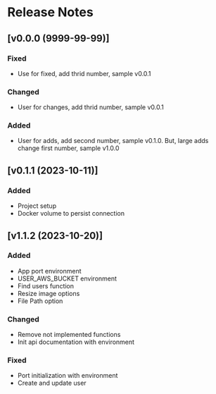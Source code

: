 # Release Notes

## [v0.0.0 (9999-99-99)]
### Fixed
- Use for fixed, add thrid number, sample v0.0.1

### Changed
- User for changes, add thrid number, sample v0.0.1

### Added
- User for adds, add second number, sample v0.1.0. But, large adds change first number, sample v1.0.0

## [v0.1.1 (2023-10-11)]
### Added
- Project setup
- Docker volume to persist connection

## [v1.1.2 (2023-10-20)]
### Added
- App port environment
- USER_AWS_BUCKET environment
- Find users function
- Resize image options
- File Path option

### Changed
- Remove not implemented functions
- Init api documentation with environment

### Fixed
- Port initialization with environment 
- Create and update user